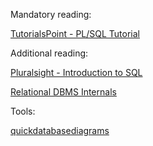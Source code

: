 
Mandatory reading:

[TutorialsPoint - PL/SQL Tutorial](https://www.tutorialspoint.com/plsql/) 

Additional reading:

[Pluralsight - Introduction to SQL](https://app.pluralsight.com/library/courses/introduction-to-sql)

[Relational DBMS Internals](http://pages.di.unipi.it/ghelli/bd2/DBMS-Internals.pdf)

Tools:

[quickdatabasediagrams](https://www.quickdatabasediagrams.com/)
